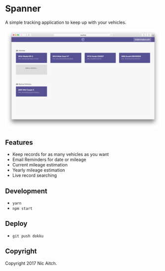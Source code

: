 # Spanner

A simple tracking application to keep up with your vehicles.

![](public/assets/teaser-1.png)

## Features

* Keep records for as many vehicles as you want
* Email Reminders for date or mileage
* Current mileage estimation
* Yearly mileage estimation
* Live record searching

## Development

* `yarn`
* `npm start`

## Deploy

* `git push dokku`

## Copyright

Copyright 2017 Nic Aitch.
